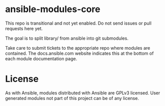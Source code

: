 ansible-modules-core
====================

This repo is transitional and not yet enabled.  Do not send issues or pull requests here yet.

The goal is to split library/ from ansible into git submodules. 

Take care to submit tickets to the appropriate repo where modules are contained. The docs.ansible.com website indicates this at the bottom of each module documentation page.

License
=======

As with Ansible, modules distributed with Ansible are GPLv3 licensed.  User generated modules not part of this project can be of any license.
